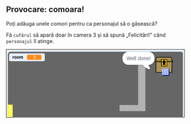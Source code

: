 ## Provocare: comoara!

Poți adăuga unele comori pentru ca personajul să o găsească?

Fă `cufărul` să apară doar în camera 3 și să spună „Felicitări!” când `personajul` îl atinge.

![captură de ecran](images/world-treasure.png)